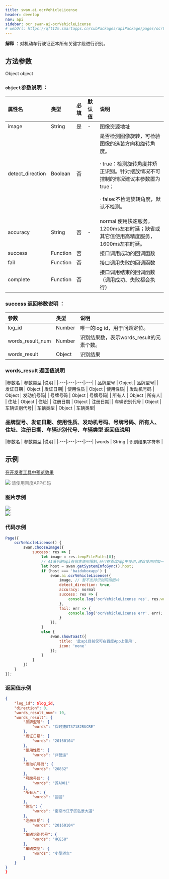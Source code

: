 ```yaml
---
title: swan.ai.ocrVehicleLicense
header: develop
nav: api
sidebar: ocr_swan-ai-ocrVehicleLicense
# webUrl: https://qft12m.smartapps.cn/subPackages/apiPackage/pages/ocrVehicleLicense/ocrVehicleLicense
---
```




**解释** ：对机动车行驶证正本所有关键字段进行识别。

 
## 方法参数 

Object object

### `object`参数说明 ：

|属性名 |类型  |必填 | 默认值 |说明|
|:---- |:---- |:---- |:----|:----|
|image | String | 是   |- | 图像资源地址|
|detect_direction |Boolean | 否   | | 是否检测图像旋转，可检验图像的选装方向和旋转角度。<p>  ·  true：检测旋转角度并矫正识别。针对摆放情况不可控制的情况建议本参数置为true；<p>  ·   false:不检测旋转角度，默认不检测。|
|accuracy	 | String   |否 |- | normal 使用快速服务，1200ms左右时延；缺省或其它值使用高精度服务，1600ms左右时延。|
|success |Function    |否 | |      接口调用成功的回调函数|
|fail |   Function|    否  | |     接口调用失败的回调函数|
|complete  |  Function  |  否   | |    接口调用结束的回调函数（调用成功、失败都会执行）|

###  success 返回参数说明 ：

|参数 | 类型 | 说明  |
|:---- |:---- |:---- |
|log_id | Number |唯一的log id，用于问题定位。|
| words_result_num  |  Number  |识别结果数，表示words_result的元素个数。 |
|words_result |  Object  | 识别结果 |

###  words_result 返回值说明 

|参数名 | 参数类型 |说明  |
|:---|:---|:---|:---|
| 品牌型号 | Object | 品牌型号|
| 发证日期 | Object | 发证日期|
| 使用性质 | Object | 使用性质|
| 发动机号码 | Object | 发动机号码|
| 号牌号码 | Object | 号牌号码|
| 所有人 | Object | 所有人|
| 住址 | Object | 住址|
| 注册日期 | Object | 注册日期|
| 车辆识别代号 | Object | 车辆识别代号|
| 车辆类型 | Object | 车辆类型|

###  品牌型号、发证日期、使用性质、发动机号码、号牌号码、所有人、住址、注册日期、车辆识别代号、车辆类型 返回值说明 

|参数名 | 参数类型 |说明  |
|:---|:---|:---|:---|
|words | String | 识别结果字符串 |


## 示例

 
<a href="swanide://fragment/0a5cfee4dcbf3a6259d593f65af375791581328164814" title="在开发者工具中预览效果" target="_self">在开发者工具中预览效果</a>

<div class='scan-code-container'>
    <img src="https://b.bdstatic.com/miniapp/assets/images/doc_demo/pages_ocrVehicleLicense.png" class="demo-qrcode-image" />
    <font color=#777 12px>请使用百度APP扫码</font>
</div>

### 图片示例 
<div class="m-doc-custom-examples">
    <div class="m-doc-custom-examples-correct">
        <img src="https://b.bdstatic.com/miniapp/images/ocrVehicleLicense.gif">
    </div>
    <div class="m-doc-custom-examples-correct">
        <img src="https://b.bdstatic.com/miniapp/images/ocrVehicleLicense.jpeg">
    </div>
    <div class="m-doc-custom-examples-correct">
        <img src=" ">
    </div>     
</div> 

### 代码示例 


```js
Page({
    ocrVehicleLicense() {
        swan.chooseImage({
            success: res => {
                let image = res.tempFilePaths[0];
                // AI系列的api有宿主使用限制,只可在百度App中使用,建议使用时加一层判断防止代码报未知错误
                let host = swan.getSystemInfoSync().host;
                if (host === 'baiduboxapp') {
                    swan.ai.ocrVehicleLicense({
                        image, // 暂不支持识别网络图片
                        detect_direction: true,
                        accuracy: normal
                        success: res => {
                            console.log('ocrVehicleLicense res', res.words_result);
                        },
                        fail: err => {
                            console.log('ocrVehicleLicense err', err);
                        }
                    });
                }
                else {
                    swan.showToast({
                        title: '此api目前仅可在百度App上使用',
                        icon: 'none'
                    });
                }
            }
        })
    }
});
```

### 返回值示例  
```json
{
    "log_id": $log_id,
    "direction": 0,
    "words_result_num": 10,
    "words_result": {
        "品牌型号": {
            "words": "保时捷GT37182RUCRE"
        },
        "发证日期": {
            "words": "20160104"
        },
        "使用性质": {
            "words": "非营运"
        },
        "发动机号码": {
            "words": "20832"
        },
        "号牌号码": {
            "words": "苏A001"
        },
        "所有人": {
            "words": "圆圆"
        },
        "住址": {
            "words": "南京市江宁区弘景大道"
        },
        "注册日期": {
            "words": "20160104"
        },
        "车辆识别代号": {
            "words": "HCE58"
        },
        "车辆类型": {
            "words": "小型轿车"
        }
    }
}
}
```


